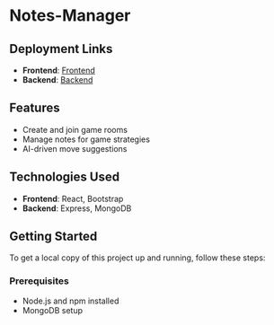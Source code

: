 # Notes-Manager


## Deployment Links

- **Frontend**: [Frontend](https://spiffy-cupcake-d5f6e1.netlify.app/)
- **Backend**: [Backend](https://notes-manager-ov5t.onrender.com)

## Features

- Create and join game rooms
- Manage notes for game strategies
- AI-driven move suggestions

## Technologies Used

- **Frontend**: React, Bootstrap
- **Backend**: Express, MongoDB

## Getting Started

To get a local copy of this project up and running, follow these steps:

### Prerequisites

- Node.js and npm installed
- MongoDB setup


